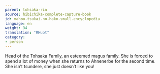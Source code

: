 ```yaml
---
parent: tohsaka-rin
source: hibichika-complete-capture-book
id: mahou-tsukai-no-hako-small-encyclopedia
language: en
weight: 34
translation: "RHuot"
category:
- person
---
```


Head of the Tohsaka Family, an esteemed magus family. She is forced to spend a lot of money when she returns to Ahnenerbe for the second time. She isn’t tsundere, she just doesn’t like you!
